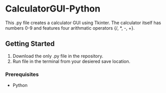# CalculatorGUI-Python

This .py file creates a calculator GUI using Tkinter. The calculator itself has numbers 0-9 and features four arithmatic operators {/, *, -, +}.

## Getting Started

1. Download the only .py file in the repository.
2. Run file in the terminal from your desiered save location.

### Prerequisites

- Python 


